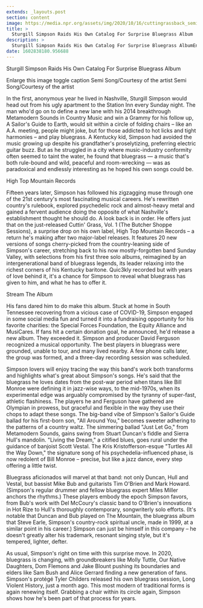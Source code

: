 ```yaml
--- 
extends: _layouts.post 
section: content 
image: https://media.npr.org/assets/img/2020/10/16/cuttingrassback_semisong-001-2_wide-2441f889c012b1dda4de8eca2c3517ed1311ff70.jpg?s=1400 
title: > 
  Sturgill Simpson Raids His Own Catalog For Surprise Bluegrass Album 
description: > 
  Sturgill Simpson Raids His Own Catalog For Surprise Bluegrass AlbumEnlarge this image toggle caption Semi Song/Courtesy of the artist Semi Song/Courtesy of the artistIn the first, anonymous year he lived in Nashville, Sturgill Simpson would head out from his ugly apartment to the Station Inn every Sunday night.A Kentucky kid, Simpson had avoided the music growing up despite his grandfather's proselytizing, preferring electric guitar buzz.High Top Mountain RecordsFifteen years later, Simpson has followed his zigzagging muse through one of the 21st century's most fascinating musical careers.Simpson lovers will enjoy tracing the way this band's work both transforms and highlights what's great about Simpson's songs.Grabbing a chair within its circle again, Simpson shows how he's been part of that process for years. 
date: 1602838180.956688 
--- 
```

Sturgill Simpson Raids His Own Catalog For Surprise Bluegrass Album

Enlarge this image toggle caption Semi Song/Courtesy of the artist Semi Song/Courtesy of the artist

In the first, anonymous year he lived in Nashville, Sturgill Simpson would head out from his ugly apartment to the Station Inn every Sunday night. The man who'd go on to define a new lane with his 2014 breakthrough Metamodern Sounds in Country Music and win a Grammy for his follow up, A Sailor's Guide to Earth, would sit within a circle of folding chairs – like an A.A. meeting, people might joke, but for those addicted to hot licks and tight harmonies – and play bluegrass. A Kentucky kid, Simpson had avoided the music growing up despite his grandfather's proselytizing, preferring electric guitar buzz. But as he struggled in a city where music-industry conformity often seemed to taint the water, he found that bluegrass — a music that's both rule-bound and wild, peaceful and room-wrecking — was as paradoxical and endlessly interesting as he hoped his own songs could be.

High Top Mountain Records

Fifteen years later, Simpson has followed his zigzagging muse through one of the 21st century's most fascinating musical careers. He's rewritten country's rulebook, explored psychedelic rock and almost-heavy metal and gained a fervent audience doing the opposite of what Nashville's establishment thought he should do. A look back is in order. He offers just that on the just-released Cuttin' Grass, Vol. 1 (The Butcher Shoppe Sessions), a surprise drop on his own label, High Top Mountain Records – a return he's making after two major-label releases. It features 20 new versions of songs cherry-picked from the country-leaning side of Simpson's career, stretching back to his now mostly-forgotten band Sunday Valley, with selections from his first three solo albums, reimagined by an intergenerational band of bluegrass legends, its leader relaxing into the richest corners of his Kentucky baritone. Quic3kly recorded but with years of love behind it, it's a chance for Simpson to reveal what bluegrass has given to him, and what he has to offer it.

Stream The Album

His fans dared him to do make this album. Stuck at home in South Tennessee recovering from a vicious case of COVID-19, Simpson engaged in some social media fun and turned it into a fundraising opportunity for his favorite charities: the Special Forces Foundation, the Equity Alliance and MusiCares. If fans hit a certain donation goal, he announced, he'd release a new album. They exceeded it. Simpson and producer David Ferguson recognized a musical opportunity. The best players in bluegrass were grounded, unable to tour, and many lived nearby. A few phone calls later, the group was formed, and a three-day recording session was scheduled.

Simpson lovers will enjoy tracing the way this band's work both transforms and highlights what's great about Simpson's songs. He's said that the bluegrass he loves dates from the post-war period when titans like Bill Monroe were defining it in jazz-wise ways, to the mid-1970s, when its experimental edge was arguably compromised by the tyranny of super-fast, athletic flashiness. The players he and Ferguson have gathered are Olympian in prowess, but graceful and flexible in the way they use their chops to adapt these songs. The big-band vibe of Simpson's Sailor's Guide ballad for his first-born son, "All Around You," becomes sweeter adhering to the patterns of a country waltz. The simmering ballad "Just Let Go," from Metamodern Sounds, gains swing from Stuart Duncan's fiddle and Sierra Hull's mandolin. "Living the Dream," a citified blues, goes rural under the guidance of banjoist Scott Vestal. The Kris Kristofferson-esque "Turtles All the Way Down," the signature song of his psychedelia-influenced phase, is now redolent of Bill Monroe – precise, but like a jazz dance, every step offering a little twist.

Bluegrass aficionados will marvel at that band: not only Duncan, Hull and Vestal, but bassist Mike Bub and guitarists Tim O'Brien and Mark Howard. (Simpson's regular drummer and fellow bluegrass expert Miles Miller anchors the rhythms.) These players embody the epoch Simpson favors, from Bub's work with Del McCoury's classic band to O'Brien's innovations in Hot Rize to Hull's thoroughly contemporary, songwriterly solo efforts. (It's notable that Duncan and Bub played on The Mountain, the bluegrass album that Steve Earle, Simpson's country-rock spiritual uncle, made in 1999, at a similar point in his career.) Simpson can just be himself in this company – he doesn't greatly alter his trademark, resonant singing style, but it's tempered, lighter, defter.

As usual, Simpson's right on time with this surprise move. In 2020, bluegrass is changing, with groundbreakers like Molly Tuttle, Our Native Daughters, Dom Flemons and Jake Blount pushing its boundaries and elders like Sam Bush and Alice Gerrard finding a new generation of fans. Simpson's protégé Tyler Childers released his own bluegrass session, Long Violent History, just a month ago. This most modern of traditional forms is again renewing itself. Grabbing a chair within its circle again, Simpson shows how he's been part of that process for years.